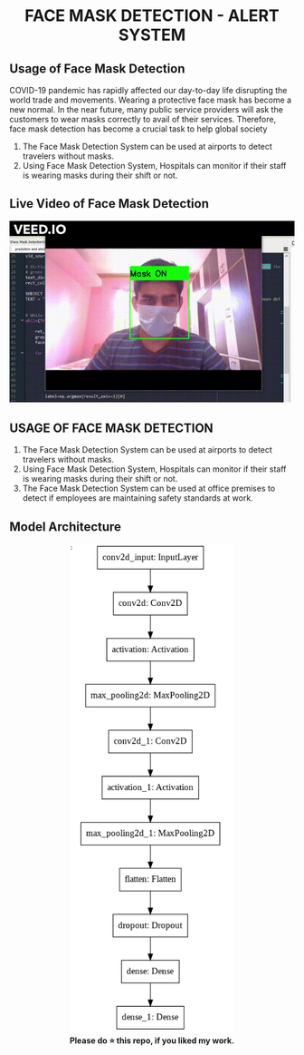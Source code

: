 <div align="center">
  
  # FACE MASK DETECTION - ALERT SYSTEM
</div>

## Usage of Face Mask Detection

COVID-19 pandemic has rapidly affected our day-to-day life disrupting the world trade and movements. Wearing a protective face mask has become a new normal. In the near future, many public service providers will ask the customers to wear masks correctly to avail of their services. Therefore, face mask detection has become a crucial task to help global society

  1) The Face Mask Detection System can be used at airports to detect travelers without masks.
  2) Using Face Mask Detection System, Hospitals can monitor if their staff is wearing masks during their shift or not.


## Live Video of Face Mask Detection

<div align="center">
  
![alt-text](https://github.com/kunal10713/Face-Mask-Detection-Email-Alert-System/blob/main/static/video.gif)
  
</div>

## USAGE OF FACE MASK DETECTION
1) The Face Mask Detection System can be used at airports to detect travelers without masks.
2) Using Face Mask Detection System, Hospitals can monitor if their staff is wearing masks during their shift or not.
3) The Face Mask Detection System can be used at office premises to detect if employees are maintaining safety standards at work. 

## Model Architecture


<div align="center">
  
<img src="https://github.com/kunal10713/Face-Mask-Detection-Email-Alert-System/blob/main/static/model.PNG" />
</div>

<div align="center">
  <b>Please do ⭐ this repo, if you liked my work.</b>
</div>
